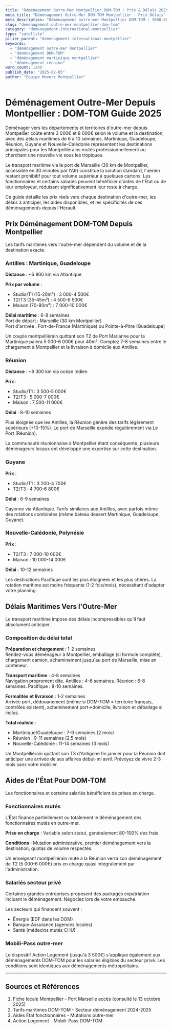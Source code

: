 ```yaml
---
title: "Déménagement Outre-Mer Montpellier DOM-TOM : Prix & Délais 2025"
meta_title: "Déménagement Outre-Mer DOM-TOM Montpellier - Prix Délais"
meta_description: "Déménagement outre-mer Montpellier DOM-TOM : 3000-8000€ maritime 6-10 sem. Martinique, Réunion, Guadeloupe. Aides, prix."
slug: "demenagement-outre-mer-montpellier-dom-tom"
category: "demenagement-international-montpellier"
type: "satellite"
pilier_parent: "demenagement-international-montpellier"
keywords:
  - "déménagement outre-mer montpellier"
  - "déménagement DOM-TOM"
  - "déménagement martinique montpellier"
  - "déménagement réunion"
word_count: 1240
publish_date: "2025-02-05"
author: "Équipe Moverz Montpellier"
---
```


# Déménagement Outre-Mer Depuis Montpellier : DOM-TOM Guide 2025

Déménager vers les départements et territoires d'outre-mer depuis Montpellier coûte entre 3 000€ et 8 000€ selon le volume et la destination, avec des délais maritimes de 6 à 10 semaines. Martinique, Guadeloupe, Réunion, Guyane et Nouvelle-Calédonie représentent les destinations principales pour les Montpelliérains mutés professionnellement ou cherchant une nouvelle vie sous les tropiques.

Le transport maritime via le port de Marseille (30 km de Montpellier, accessible en 30 minutes par l'A9) constitue la solution standard, l'aérien restant prohibitif pour tout volume supérieur à quelques cartons. Les fonctionnaires et certains salariés peuvent bénéficier d'aides de l'État ou de leur employeur, réduisant significativement leur reste à charge.

Ce guide détaille les prix réels vers chaque destination d'outre-mer, les délais à anticiper, les aides disponibles, et les spécificités de ces déménagements depuis l'Hérault.

## Prix Déménagement DOM-TOM Depuis Montpellier

Les tarifs maritimes vers l'outre-mer dépendent du volume et de la destination exacte.

### Antilles : Martinique, Guadeloupe

**Distance** : ~6 800 km via Atlantique

**Prix par volume** :
- Studio/T1 (15-20m³) : 3 000-4 500€
- T2/T3 (35-45m³) : 4 500-6 500€
- Maison (70-80m³) : 7 000-10 000€

**Délai maritime** : 6-8 semaines  
Port de départ : Marseille (30 km Montpellier)  
Port d'arrivée : Fort-de-France (Martinique) ou Pointe-à-Pitre (Guadeloupe)

Un couple montpelliérain quittant son T2 de Port Marianne pour la Martinique paiera 5 000-6 000€ pour 40m³. Comptez 7-8 semaines entre le chargement à Montpellier et la livraison à domicile aux Antilles.

### Réunion

**Distance** : ~9 300 km via océan Indien

**Prix** :
- Studio/T1 : 3 500-5 000€
- T2/T3 : 5 000-7 000€
- Maison : 7 500-11 000€

**Délai** : 8-10 semaines

Plus éloignée que les Antilles, la Réunion génère des tarifs légèrement supérieurs (+10-15%). Le port de Marseille expédie régulièrement via Le Port (Réunion).

La communauté réunionnaise à Montpellier étant conséquente, plusieurs déménageurs locaux ont développé une expertise sur cette destination.

### Guyane

**Prix** :
- Studio/T1 : 3 200-4 700€
- T2/T3 : 4 700-6 800€

**Délai** : 6-9 semaines

Cayenne via Atlantique. Tarifs similaires aux Antilles, avec parfois même des rotations combinées (même bateau dessert Martinique, Guadeloupe, Guyane).

### Nouvelle-Calédonie, Polynésie

**Prix** :
- T2/T3 : 7 000-10 000€
- Maison : 10 000-14 000€

**Délai** : 10-12 semaines

Les destinations Pacifique sont les plus éloignées et les plus chères. La rotation maritime est moins fréquente (1-2 fois/mois), nécessitant d'adapter votre planning.

## Délais Maritimes Vers l'Outre-Mer

Le transport maritime impose des délais incompressibles qu'il faut absolument anticiper.

### Composition du délai total

**Préparation et chargement** : 1-2 semaines  
Rendez-vous déménageur à Montpellier, emballage (si formule complète), chargement camion, acheminement jusqu'au port de Marseille, mise en conteneur.

**Transport maritime** : 4-8 semaines  
Navigation proprement dite. Antilles : 4-6 semaines. Réunion : 6-8 semaines. Pacifique : 8-10 semaines.

**Formalités et livraison** : 1-2 semaines  
Arrivée port, dédouanement (même si DOM-TOM = territoire français, contrôles existent), acheminement port→domicile, livraison et déballage si inclus.

**Total réaliste** :
- Martinique/Guadeloupe : 7-9 semaines (2 mois)
- Réunion : 9-11 semaines (2,5 mois)
- Nouvelle-Calédonie : 11-14 semaines (3 mois)

Un Montpelliérain quittant son T3 d'Antigone fin janvier pour la Réunion doit anticiper une arrivée de ses affaires début-mi avril. Prévoyez de vivre 2-3 mois sans votre mobilier.

## Aides de l'État Pour DOM-TOM

Les fonctionnaires et certains salariés bénéficient de prises en charge.

### Fonctionnaires mutés

L'État finance partiellement ou totalement le déménagement des fonctionnaires mutés en outre-mer.

**Prise en charge** : Variable selon statut, généralement 80-100% des frais

**Conditions** : Mutation administrative, premier déménagement vers la destination, quotas de volume respectés.

Un enseignant montpelliérain muté à la Réunion verra son déménagement de T2 (5 000-6 000€) pris en charge quasi intégralement par l'administration.

### Salariés secteur privé

Certaines grandes entreprises proposent des packages expatriation incluant le déménagement. Négociez lors de votre embauche.

Les secteurs qui financent souvent :
- Énergie (EDF dans les DOM)
- Banque-Assurance (agences locales)
- Santé (médecins mutés CHU)

### Mobili-Pass outre-mer

Le dispositif Action Logement (jusqu'à 3 500€) s'applique également aux déménagements DOM-TOM pour les salariés éligibles du secteur privé. Les conditions sont identiques aux déménagements métropolitains.

---

## Sources et Références

1. Fiche locale Montpellier - Port Marseille accès (consulté le 13 octobre 2025)
2. Tarifs maritimes DOM-TOM - Secteur déménagement 2024-2025
3. Aides État fonctionnaires - Mutations outre-mer
4. Action Logement - Mobili-Pass DOM-TOM

